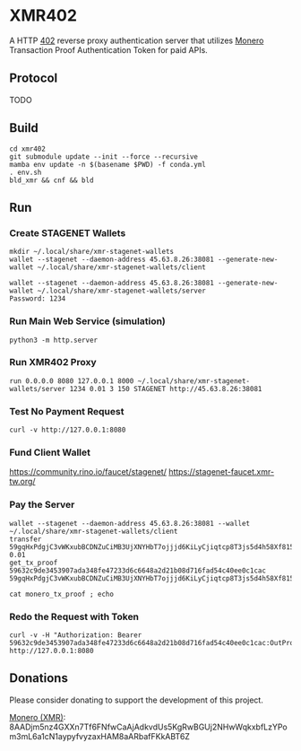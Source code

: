 # XMR402

A HTTP [402](https://datatracker.ietf.org/doc/html/rfc7231#section-6.5.2) reverse proxy authentication server that utilizes [Monero](https://www.getmonero.org) Transaction Proof Authentication Token for paid APIs.

## Protocol

TODO

## Build

```
cd xmr402
git submodule update --init --force --recursive
mamba env update -n $(basename $PWD) -f conda.yml
. env.sh
bld_xmr && cnf && bld
```

## Run

### Create STAGENET Wallets

```
mkdir ~/.local/share/xmr-stagenet-wallets
wallet --stagenet --daemon-address 45.63.8.26:38081 --generate-new-wallet ~/.local/share/xmr-stagenet-wallets/client
```

```
wallet --stagenet --daemon-address 45.63.8.26:38081 --generate-new-wallet ~/.local/share/xmr-stagenet-wallets/server
Password: 1234
```

### Run Main Web Service (simulation)

```
python3 -m http.server
```

### Run XMR402 Proxy

```
run 0.0.0.0 8080 127.0.0.1 8000 ~/.local/share/xmr-stagenet-wallets/server 1234 0.01 3 150 STAGENET http://45.63.8.26:38081
```

### Test No Payment Request

```
curl -v http://127.0.0.1:8080
```

### Fund Client Wallet

https://community.rino.io/faucet/stagenet/
https://stagenet-faucet.xmr-tw.org/

### Pay the Server

```
wallet --stagenet --daemon-address 45.63.8.26:38081 --wallet ~/.local/share/xmr-stagenet-wallets/client
transfer 59gqHxPdgjC3vWKxubBCDNZuCiMB3UjXNYHbT7ojjjd6KiLyCjiqtcp8T3js5d4h58Xf815FUZoaRDrqpBiejKz3JcZczbV 0.01
get_tx_proof 59632c9de3453907ada348fe47233d6c6648a2d21b08d716fad54c40ee0c1cac 59gqHxPdgjC3vWKxubBCDNZuCiMB3UjXNYHbT7ojjjd6KiLyCjiqtcp8T3js5d4h58Xf815FUZoaRDrqpBiejKz3JcZczbV
```

```
cat monero_tx_proof ; echo
```

### Redo the Request with Token

```
curl -v -H "Authorization: Bearer 59632c9de3453907ada348fe47233d6c6648a2d21b08d716fad54c40ee0c1cac:OutProofV2jHQwEHcvw8uYSJcCCFzdMZh3odi1uqJXaYUv7aTPg2i8M1XnwSWcuDw5Jz1CzWjBM5QhvnxwkFZT8dhoGZoG3GG6Gx2ki9u2isuTAkncMLGFukMNgYgrzKEZUd9Wyf5e9MCh" http://127.0.0.1:8080
```

## Donations

Please consider donating to support the development of this project.

[Monero (XMR)](https://www.getmonero.org): 8AADjm5nz4GXXn7Tf6FNfwCaAjAdkvdUs5KgRwBGUj2NHwWqkxbfLzYPom3mL6a1cN1aypyfvyzaxHAM8aARbafFKkABT6Z

